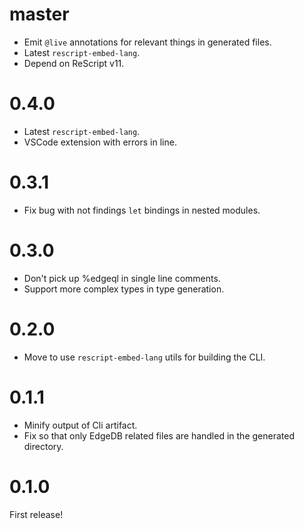 # master

- Emit `@live` annotations for relevant things in generated files.
- Latest `rescript-embed-lang`.
- Depend on ReScript v11.

# 0.4.0

- Latest `rescript-embed-lang`.
- VSCode extension with errors in line.

# 0.3.1

- Fix bug with not findings `let` bindings in nested modules.

# 0.3.0

- Don't pick up %edgeql in single line comments.
- Support more complex types in type generation.

# 0.2.0

- Move to use `rescript-embed-lang` utils for building the CLI.

# 0.1.1

- Minify output of Cli artifact.
- Fix so that only EdgeDB related files are handled in the generated directory.

# 0.1.0

First release!
